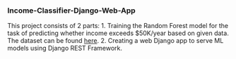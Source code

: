 <b> <h3> Income-Classifier-Django-Web-App </h3> </b>

  This project consists of 2 parts:
    1. Training the Random Forest model for the task of predicting whether income exceeds $50K/year based on given data. The dataset can be found <a href="https://archive.ics.uci.edu/ml/datasets/adult">here</a>.
    2. Creating a web Django app to serve ML models using Django REST Framework.
  
